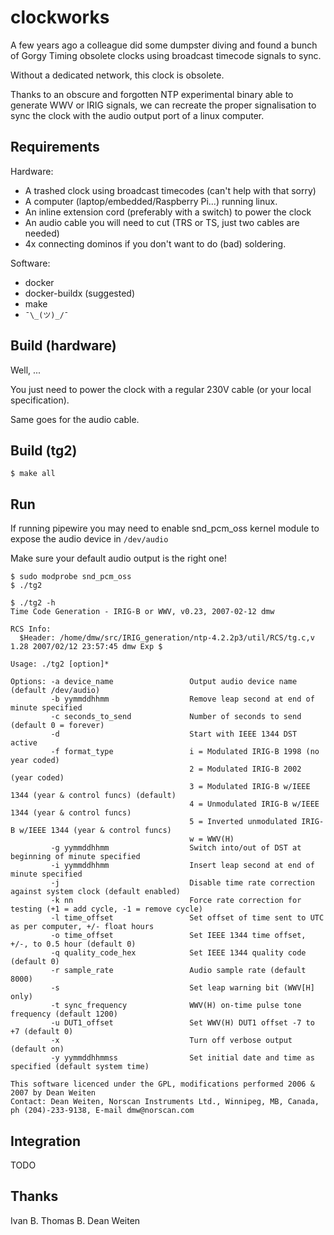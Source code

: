 # clockworks

A few years ago a colleague did some dumpster diving and found a bunch of Gorgy
Timing obsolete clocks using broadcast timecode signals to sync.

Without a dedicated network, this clock is obsolete.

Thanks to an obscure and forgotten NTP experimental binary able to generate WWV
or IRIG signals, we can recreate the proper signalisation to sync the clock with
the audio output port of a linux computer.

## Requirements

Hardware:

- A trashed clock using broadcast timecodes (can't help with that sorry)
- A computer (laptop/embedded/Raspberry Pi...) running linux.
- An inline extension cord (preferably with a switch) to power the clock
- An audio cable you will need to cut (TRS or TS, just two cables are needed)
- 4x connecting dominos if you don't want to do (bad) soldering.

Software:

- docker
- docker-buildx (suggested)
- make
- `¯\_(ツ)_/¯`

## Build (hardware)

Well, ...

You just need to power the clock with a regular 230V cable (or your local
specification).

Same goes for the audio cable.

## Build (tg2)

```
$ make all
```

## Run

If running pipewire you may need to enable snd_pcm_oss kernel module to expose
the audio device in `/dev/audio`

Make sure your default audio output is the right one!

```
$ sudo modprobe snd_pcm_oss
$ ./tg2
```

```
$ ./tg2 -h
Time Code Generation - IRIG-B or WWV, v0.23, 2007-02-12 dmw

RCS Info:
  $Header: /home/dmw/src/IRIG_generation/ntp-4.2.2p3/util/RCS/tg.c,v 1.28 2007/02/12 23:57:45 dmw Exp $

Usage: ./tg2 [option]*

Options: -a device_name                 Output audio device name (default /dev/audio)
         -b yymmddhhmm                  Remove leap second at end of minute specified
         -c seconds_to_send             Number of seconds to send (default 0 = forever)
         -d                             Start with IEEE 1344 DST active
         -f format_type                 i = Modulated IRIG-B 1998 (no year coded)
                                        2 = Modulated IRIG-B 2002 (year coded)
                                        3 = Modulated IRIG-B w/IEEE 1344 (year & control funcs) (default)
                                        4 = Unmodulated IRIG-B w/IEEE 1344 (year & control funcs)
                                        5 = Inverted unmodulated IRIG-B w/IEEE 1344 (year & control funcs)
                                        w = WWV(H)
         -g yymmddhhmm                  Switch into/out of DST at beginning of minute specified
         -i yymmddhhmm                  Insert leap second at end of minute specified
         -j                             Disable time rate correction against system clock (default enabled)
         -k nn                          Force rate correction for testing (+1 = add cycle, -1 = remove cycle)
         -l time_offset                 Set offset of time sent to UTC as per computer, +/- float hours
         -o time_offset                 Set IEEE 1344 time offset, +/-, to 0.5 hour (default 0)
         -q quality_code_hex            Set IEEE 1344 quality code (default 0)
         -r sample_rate                 Audio sample rate (default 8000)
         -s                             Set leap warning bit (WWV[H] only)
         -t sync_frequency              WWV(H) on-time pulse tone frequency (default 1200)
         -u DUT1_offset                 Set WWV(H) DUT1 offset -7 to +7 (default 0)
         -x                             Turn off verbose output (default on)
         -y yymmddhhmmss                Set initial date and time as specified (default system time)

This software licenced under the GPL, modifications performed 2006 & 2007 by Dean Weiten
Contact: Dean Weiten, Norscan Instruments Ltd., Winnipeg, MB, Canada, ph (204)-233-9138, E-mail dmw@norscan.com
````

## Integration

TODO

## Thanks

Ivan B.
Thomas B.
Dean Weiten
